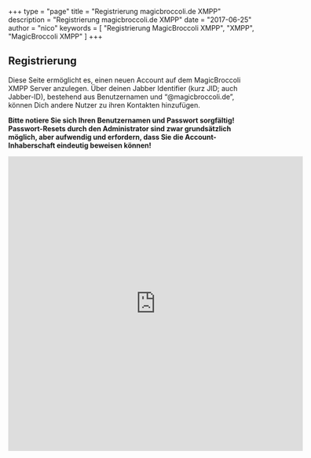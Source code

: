 +++
type = "page"
title = "Registrierung magicbroccoli.de XMPP"
description = "Registrierung magicbroccoli.de XMPP"
date = "2017-06-25"
author = "nico"
keywords = [ "Registrierung MagicBroccoli XMPP", "XMPP", "MagicBroccoli XMPP" ]
+++
## Registrierung
Diese Seite ermöglicht es, einen neuen Account auf dem MagicBroccoli XMPP Server anzulegen.
Über deinen Jabber Identifier (kurz JID; auch Jabber-ID), bestehend aus Benutzernamen und “@magicbroccoli.de”, können Dich andere Nutzer zu ihren Kontakten hinzufügen.

**Bitte notiere Sie sich Ihren Benutzernamen und Passwort sorgfältig! Passwort-Resets durch den Administrator sind zwar grundsätzlich möglich, aber aufwendig und erfordern, dass Sie die Account-Inhaberschaft eindeutig beweisen können!**

<center><iframe src="https://magicbroccoli.de/registerform" style="height: 600px; width: 600px;" frameBorder="0"></iframe></center>
